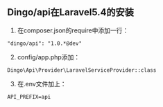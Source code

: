 
## Dingo/api在Laravel5.4的安装

1. 在composer.json的require中添加一行：

```
"dingo/api": "1.0.*@dev"
```

2. config/app.php添加：

```
Dingo\Api\Provider\LaravelServiceProvider::class
```

3. 在.env文件加上：

```
API_PREFIX=api
```
